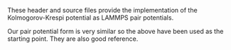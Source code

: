 
These header and source files provide the implementation of the Kolmogorov-Krespi potential as LAMMPS pair potentials.

Our pair potential form is very similar so the above have been used as the starting point. They are also good reference.